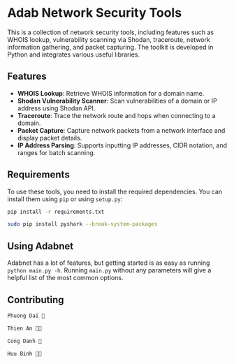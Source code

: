 # Adab Network Security Tools

This is a collection of network security tools, including features such as WHOIS lookup, vulnerability scanning via Shodan, traceroute, network information gathering, and packet capturing. The toolkit is developed in Python and integrates various useful libraries.

## Features

- **WHOIS Lookup**: Retrieve WHOIS information for a domain name.
- **Shodan Vulnerability Scanner**: Scan vulnerabilities of a domain or IP address using Shodan API.
- **Traceroute**: Trace the network route and hops when connecting to a domain.
- **Packet Capture**: Capture network packets from a network interface and display packet details.
- **IP Address Parsing**: Supports inputting IP addresses, CIDR notation, and ranges for batch scanning.

## Requirements

To use these tools, you need to install the required dependencies. You can install them using `pip` or using `setup.py`:

```bash
pip install -r requirements.txt
```
```bash (FIX)
sudo pip install pyshark --break-system-packages
```
Using Adabnet
----------
Adabnet has a lot of features, but getting started is as easy as running `python main.py -h`. Running `main.py` without any parameters will give a helpful
list of the most common options.

Contributing
------------
```bash
Phuong Dai 🧔
```
```bash
Thien An 🧑‍🦰
```
```bash
Cong Danh 🧑
```
```bash
Huu Binh 🧑‍🦱
```
